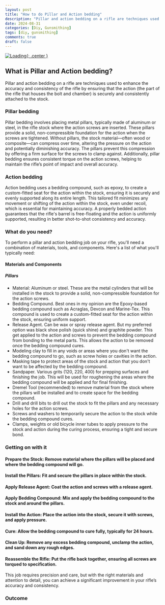 ```yaml
---
layout: post
title: "How to do Pillar and Action bedding"
description: "Pillar and action bedding on a rifle are techniques used to enhance the accuracy and consistency of the rifle"
date: 2024-08-31
categories: [Diy, Gunsmithing]
tags: [diy, gunsmithing]
comments: true
draft: false
---
```

[![Loading](/assets/loading.png){: .center }](/assets/loading.png)

## What is Pillar and Action bedding?
Pillar and action bedding on a rifle are techniques used to enhance the accuracy and consistency of the rifle by ensuring that the action (the part of the rifle that houses the bolt and chamber) is securely and consistently attached to the stock.

### Pillar bedding
Pillar bedding involves placing metal pillars, typically made of aluminum or steel, in the rifle stock where the action screws are inserted. These pillars provide a solid, non-compressible foundation for the action when the screws are tightened. Without pillars, the stock material—often wood or composite—can compress over time, altering the pressure on the action and potentially diminishing accuracy. The pillars prevent this compression by offering a firm surface for the screws to clamp against. Additionally, pillar bedding ensures consistent torque on the action screws, helping to maintain the rifle’s point of impact and overall accuracy.

### Action bedding
Action bedding uses a bedding compound, such as epoxy, to create a custom-fitted seat for the action within the stock, ensuring it is securely and evenly supported along its entire length. This tailored fit minimizes any movement or shifting of the action within the stock, even under recoil, which is essential for maintaining accuracy. A properly bedded action guarantees that the rifle's barrel is free-floating and the action is uniformly supported, resulting in better shot-to-shot consistency and accuracy.

### What do you need?
To perform a pillar and action bedding job on your rifle, you'll need a combination of materials, tools, and components. Here's a list of what you'll typically need:

#### Materials and Components
##### Pillars
* Material: Aluminum or steel. These are the metal cylinders that will be installed in the stock to provide a solid, non-compressible foundation for the action screws.
* Bedding Compound. Best ones in my opinion are the Epoxy-based bedding compound such as Acraglas, Devcon and Marine-Tex. This compound is used to create a custom-fitted seat for the action within the stock, ensuring uniform support.
* Release Agent. Can be wax or spray release agent. But my preferred option was black shoe polish (quick shine) and graphite powder. This get applied to the action and screws to prevent the bedding compound from bonding to the metal parts. This allows the action to be removed once the bedding compound cures.
* Modeling clay to fill in any voids or areas where you don't want the bedding compound to go, such as screw holes or cavities in the action.
* Masking tape to protect areas of the stock and action that you don't want to be affected by the bedding compound.
* Sandpaper. Various grits (120, 220, 400) for prepping surfaces and finishing the job. This will be used for roughening the areas where the bedding compound will be applied and for final finishing.
* Dremel Tool (recommended) to remove material from the stock where the pillars will be installed and to create space for the bedding compound.
* Drill and drill bits to drill out the stock to fit the pillars and any necessary holes for the action screws.
* Screws and washers to temporarily secure the action to the stock while the bedding compound cures.
* Clamps, weights or old bicycle inner tubes to apply pressure to the stock and action during the curing process, ensuring a tight and secure bond.

### Getting on with it
#### Prepare the Stock: Remove material where the pillars will be placed and where the bedding compound will go.
#### Install the Pillars: Fit and secure the pillars in place within the stock.
#### Apply Release Agent: Coat the action and screws with a release agent.
#### Apply Bedding Compound: Mix and apply the bedding compound to the stock and around the pillars.
#### Install the Action: Place the action into the stock, secure it with screws, and apply pressure.
#### Cure: Allow the bedding compound to cure fully, typically for 24 hours.
#### Clean Up: Remove any excess bedding compound, unclamp the action, and sand down any rough edges.
#### Reassemble the Rifle: Put the rifle back together, ensuring all screws are torqued to specification.

This job requires precision and care, but with the right materials and attention to detail, you can achieve a significant improvement in your rifle’s accuracy and consistency.

### Outcome
